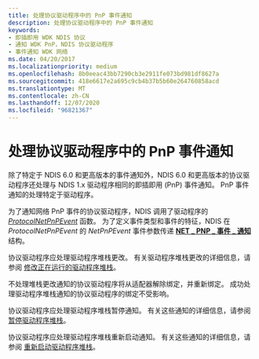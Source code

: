```yaml
---
title: 处理协议驱动程序中的 PnP 事件通知
description: 处理协议驱动程序中的 PnP 事件通知
keywords:
- 即插即用 WDK NDIS 协议
- 通知 WDK PnP，NDIS 协议驱动程序
- 事件通知 WDK 网络
ms.date: 04/20/2017
ms.localizationpriority: medium
ms.openlocfilehash: 8b0eeac43bb7290cb3e2911fe073bd981df8627a
ms.sourcegitcommit: 418e6617e2a695c9cb4b37b5b60e264760858acd
ms.translationtype: MT
ms.contentlocale: zh-CN
ms.lasthandoff: 12/07/2020
ms.locfileid: "96821367"
---
```

# <a name="handling-pnp-event-notifications-in-a-protocol-driver"></a>处理协议驱动程序中的 PnP 事件通知





除了特定于 NDIS 6.0 和更高版本的事件通知外，NDIS 6.0 和更高版本的协议驱动程序还处理与 NDIS 1.x 驱动程序相同的即插即用 (PnP) 事件通知。 PnP 事件通知的处理特定于驱动程序。

为了通知网络 PnP 事件的协议驱动程序，NDIS 调用了驱动程序的 [*ProtocolNetPnPEvent*](/windows-hardware/drivers/ddi/ndis/nc-ndis-protocol_net_pnp_event) 函数。 为了定义事件类型和事件的特征，NDIS 在 *ProtocolNetPnPEvent* 的 *NetPnPEvent* 事件参数传递 [**NET \_ PNP \_ 事件 \_ 通知**](/windows-hardware/drivers/ddi/ndis/ns-ndis-_net_pnp_event_notification)结构。

协议驱动程序应处理驱动程序堆栈更改。 有关驱动程序堆栈更改的详细信息，请参阅 [修改正在运行的驱动程序堆栈](modifying-a-running-driver-stack.md)。

不处理堆栈更改通知的协议驱动程序将从适配器解除绑定，并重新绑定。 成功处理驱动程序堆栈通知的协议驱动程序的绑定不受影响。

协议驱动程序应处理驱动程序堆栈暂停通知。 有关这些通知的详细信息，请参阅 [暂停驱动程序堆栈](pausing-a-driver-stack.md)。

协议驱动程序应处理驱动程序堆栈重新启动通知。 有关这些通知的详细信息，请参阅 [重新启动驱动程序堆栈](restarting-a-driver-stack.md)。

 

